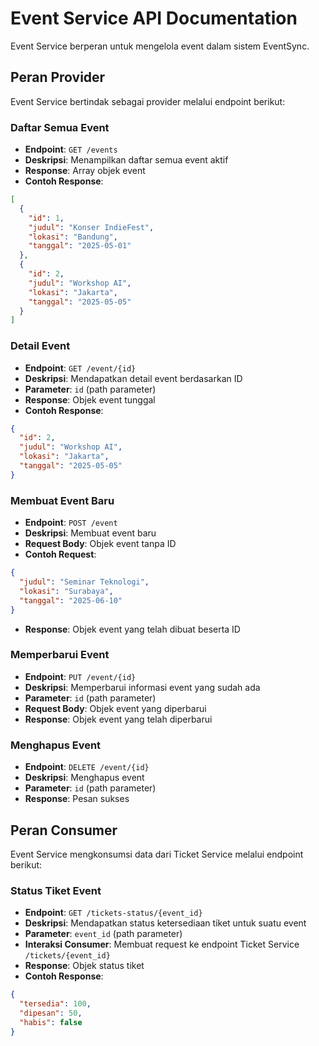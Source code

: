 # Event Service API Documentation

Event Service berperan untuk mengelola event dalam sistem EventSync.

## Peran Provider

Event Service bertindak sebagai provider melalui endpoint berikut:

### Daftar Semua Event
- **Endpoint**: `GET /events`
- **Deskripsi**: Menampilkan daftar semua event aktif
- **Response**: Array objek event
- **Contoh Response**:
```json
[
  {
    "id": 1,
    "judul": "Konser IndieFest",
    "lokasi": "Bandung",
    "tanggal": "2025-05-01"
  },
  {
    "id": 2,
    "judul": "Workshop AI",
    "lokasi": "Jakarta",
    "tanggal": "2025-05-05"
  }
]
```

### Detail Event
- **Endpoint**: `GET /event/{id}`
- **Deskripsi**: Mendapatkan detail event berdasarkan ID
- **Parameter**: `id` (path parameter)
- **Response**: Objek event tunggal
- **Contoh Response**:
```json
{
  "id": 2,
  "judul": "Workshop AI",
  "lokasi": "Jakarta",
  "tanggal": "2025-05-05"
}
```

### Membuat Event Baru
- **Endpoint**: `POST /event`
- **Deskripsi**: Membuat event baru
- **Request Body**: Objek event tanpa ID
- **Contoh Request**:
```json
{
  "judul": "Seminar Teknologi",
  "lokasi": "Surabaya",
  "tanggal": "2025-06-10"
}
```
- **Response**: Objek event yang telah dibuat beserta ID

### Memperbarui Event
- **Endpoint**: `PUT /event/{id}`
- **Deskripsi**: Memperbarui informasi event yang sudah ada
- **Parameter**: `id` (path parameter)
- **Request Body**: Objek event yang diperbarui
- **Response**: Objek event yang telah diperbarui

### Menghapus Event
- **Endpoint**: `DELETE /event/{id}`
- **Deskripsi**: Menghapus event
- **Parameter**: `id` (path parameter)
- **Response**: Pesan sukses

## Peran Consumer

Event Service mengkonsumsi data dari Ticket Service melalui endpoint berikut:

### Status Tiket Event
- **Endpoint**: `GET /tickets-status/{event_id}`
- **Deskripsi**: Mendapatkan status ketersediaan tiket untuk suatu event
- **Parameter**: `event_id` (path parameter)
- **Interaksi Consumer**: Membuat request ke endpoint Ticket Service `/tickets/{event_id}`
- **Response**: Objek status tiket
- **Contoh Response**:
```json
{
  "tersedia": 100,
  "dipesan": 50,
  "habis": false
}
```
